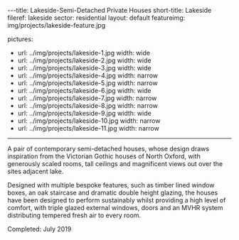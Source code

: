 ---title: Lakeside-Semi-Detached Private Houses
short-title: Lakeside
fileref: lakeside
sector: residential
layout: default
featureimg: img/projects/lakeside-feature.jpg

pictures:
  - url: ../img/projects/lakeside-1.jpg
    width: wide
  - url: ../img/projects/lakeside-2.jpg
    width: wide
  - url: ../img/projects/lakeside-3.jpg
    width: wide
  - url: ../img/projects/lakeside-4.jpg
    width: narrow
  - url: ../img/projects/lakeside-5.jpg
    width: narrow
  - url: ../img/projects/lakeside-6.jpg
    width: wide
  - url: ../img/projects/lakeside-7.jpg
    width: narrow
  - url: ../img/projects/lakeside-8.jpg
    width: narrow
  - url: ../img/projects/lakeside-9.jpg
    width: wide
  - url: ../img/projects/lakeside-10.jpg
    width: narrow
  - url: ../img/projects/lakeside-11.jpg
    width: narrow

---

A pair of contemporary semi-detached houses, whose design draws inspiration from the Victorian Gothic houses of North Oxford, with generously scaled rooms, tall ceilings and magnificent views out over the sites adjacent lake.

Designed with multiple bespoke features, such as timber lined window boxes, an oak staircase and dramatic double height glazing, the houses have been designed to perform sustainably whilst providing a high level of comfort, with triple glazed external windows, doors and an MVHR system distributing tempered fresh air to every room.

Completed: July 2019
